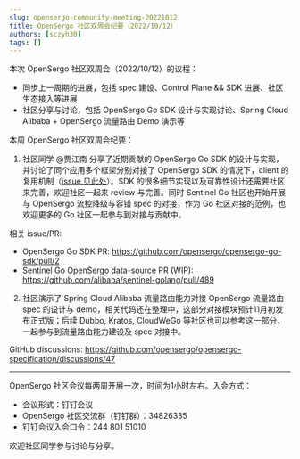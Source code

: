 ```yaml
---
slug: opensergo-community-meeting-20221012
title: OpenSergo 社区双周会纪要（2022/10/12）
authors: [sczyh30]
tags: []
---
```


本次 OpenSergo 社区双周会（2022/10/12）的议程：

* 同步上一周期的进展，包括 spec 建设、Control Plane && SDK 进展、社区生态接入等进展
* 社区分享与讨论，包括 OpenSergo Go SDK 设计与实现讨论、Spring Cloud Alibaba + OpenSergo 流量路由 Demo 演示等

本周 OpenSergo 社区双周会纪要：

1. 社区同学 @贾江南 分享了近期贡献的 OpenSergo Go SDK 的设计与实现，并讨论了同个应用多个框架分别对接了 OpenSergo SDK 的情况下，client 的复用机制（[issue 见此处](https://github.com/opensergo/opensergo-java-sdk/issues/8)）。SDK 的很多细节实现以及可靠性设计还需要社区来完善，欢迎社区一起来 review 与完善。同时 Sentinel Go 社区也开始开展与 OpenSergo 流控降级与容错 spec 的对接，作为 Go 社区对接的范例，也欢迎更多的 Go 社区一起参与到对接与贡献中。

相关 issue/PR:

* OpenSergo Go SDK PR: https://github.com/opensergo/opensergo-go-sdk/pull/2
* Sentinel Go OpenSergo data-source PR (WIP): https://github.com/alibaba/sentinel-golang/pull/489

2. 社区演示了 Spring Cloud Alibaba 流量路由能力对接 OpenSergo 流量路由 spec 的设计与 demo，相关代码还在整理中，这部分对接模块预计11月初发布正式版；后续 Dubbo, Kratos, CloudWeGo 等社区也可以参考这一部分，一起参与到流量路由能力建设及 spec 对接中。

GitHub discussions: https://github.com/opensergo/opensergo-specification/discussions/47

---

OpenSergo 社区会议每两周开展一次，时间为1小时左右。入会方式：

* 会议形式：钉钉会议
* OpenSergo 社区交流群（钉钉群）：34826335
* 钉钉会议入会口令：244 801 51010

欢迎社区同学参与讨论与分享。
